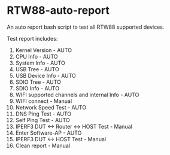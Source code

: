 # RTW88-auto-report

An auto report bash script to test all RTW88 supported devices.

Test report includes:

1) Kernel Version - AUTO
2) CPU Info - AUTO
3) System Info - AUTO
4) USB Tree - AUTO
5) USB Device Info - AUTO
6) SDIO Tree - AUTO
7) SDIO Info - AUTO
8) WIFI supported channels and internal Info - AUTO
9) WIFI connect - Manual
10) Network Speed Test - AUTO
11) DNS Ping Test - AUTO
12) Self Ping Test - AUTO
13) IPERF3 DUT <-> Router <-> HOST Test - Manual
14) Enter Software-AP - AUTO
15) IPERF3 DUT <-> HOST Test - Manual
16) Clean report - Manual


